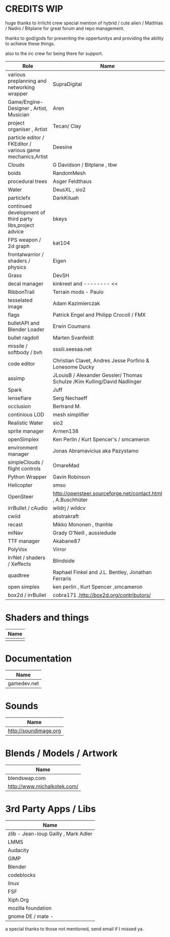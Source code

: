 CREDITS WIP
===========


huge thanks to Irrlicht crew special mention of hybrid / cute alien / Matthias / Nadro / Bitplane for great forum and repo management.

thanks to god/gods for presenting the oppertunitys and providing the ability to achieve these things.

also to the irc crew for being there for support.

| Role               |     Name                                 |
|--------------------|------------------------------------------|
| various preplanning and networking wrapper| SupraDigital|
| Game/Engine-Designer , Artist, Musician | Aren|
| project organiser , Artist | Tecan/ Clay|  |
| particle editor / FKEditor / various game mechanics,Artist | Deesine |
| Clouds | G Davidson / Bitplane , tbw|
| boids  | RandomMesh|
| procedural trees| Asger Feldthaus|
| Water | DeusXL , sio2 | 
|particlefx| DarkKiluah|
|continued development of third party libs,project advice | bkeys|
|FPS weapon / 2d graph | kat104|
|frontalwarrior / shaders / physics | Eigen|
|Grass | DevSH|
|decal manager | kinkreet and -------- <<|
|RibbonTrail | Terrain mods - Paulo|
|tesselated image | Adam Kazimierczak|
|flags | Patrick Engel and Philipp Crocoll / FMX|
|bulletAPI and Blender Loader |Erwin Coumans|
|bullet ragdoll | Marten Svanfeldt|
|missile / softbody / bvh | sssiii.seesaa.net|
|code editor | Christian Clavet, Andres Jesse Porfirio & Lonesome Ducky|
|assimp | JLouisB / Alexander Gessler/ Thomas Schulze /Kim Kulling/David Nadlinger|
|Spark  | Juff|
|lenseflare | Serg Nechaeff|
|occlusion| Bertrand M. |
|continious LOD | mesh simplifier| 
|Realistic Water | sio2 |
|sprite manager| Armen138 |
|openSimplex | Ken Perlin / Kurt Spencer's / smcameron|
|environment manager | Jonas Abramavicius aka Pazystamo|
|simpleClouds / flight controls | OmareMad|
|Python Wrapper | Gavin Robinson|
|Helicopter	| smso|
|OpenSteer | http://opensteer.sourceforge.net/contact.html , A.Buschhüter|
|irrBullet / cAudio | wildrj / wildcv|
|cwiid | abstrakraft |
|recast | Mikko Mononen , thanhle|
|miNav |  Grady O'Neill , aussiedude|
|TTF manager | Akabane87|
|PolyVox | Virror|
|IrrNet / shaders / Xeffects | Blindside|
|quadtree |  Raphael Finkel and J.L. Bentley,  Jonathan Ferraris|
|open simplex | ken perlin , Kurt Spencer ,smcameron|
|box2d 	/ irrBullet	| cobra171 ,http://box2d.org/contributors/|

Shaders and things
=================
| Name	     |
|------------|
|   |

Documentation
=============
| Name	     |
|------------|
| gamedev.net|


Sounds
======
| Name	              |
|---------------------|
|http://soundimage.org|

Blends / Models / Artwork
==========================
| Name	                    |
|---------------------------|
|blendswap.com|
|http://www.michalkotek.com/|


3rd Party Apps / Libs
====================
| Name               | 
|--------------------|
|zlib - Jean-loup Gailly , Mark Adler |
|LMMS|
|Audacity|
|GIMP|
|Blender|
|codeblocks|
|linux|
|FSF|
|Xiph.Org|
|mozilla foundation|
|gnome DE / mate  - |

a special thanks to those not mentioned, send email if I missed ya.

